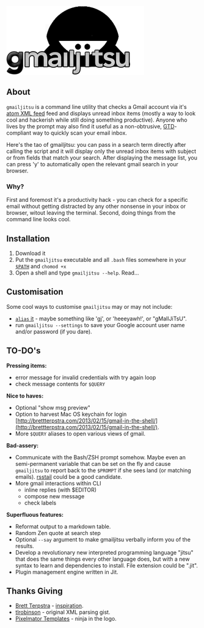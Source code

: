 ![](logo.png)

## About ##

`gmailjitsu` is a command line utility that checks a Gmail account via it's [atom XML feed](https://mail.google.com/mail/feed/atom) feed and displays unread inbox items (mostly a way to look cool and hackerish while still doing something productive). Anyone who lives by the prompt may also find it useful as a non-obtrusive, [GTD](http://en.wikipedia.org/wiki/Getting_Things_Done)-compliant way to quickly scan your email inbox.

Here's the tao of gmailjitsu: you can pass in a search term directly after calling the script and it will display only the unread inbox items with subject or from fields that match your search. After displaying the message list, you can press 'y' to automatically open the relevant gmail search in your browser.



### Why? ###

First and foremost it's a productivity hack - you can check for a specific email without getting distracted by any other nonsense in your inbox or browser, witout leaving the terminal. Second, doing things from the command line looks cool.


## Installation ##

1. Download it
2. Put the `gmailjitsu` executable and all `.bash` files somewhere in your [`$PATH`](http://en.wikipedia.org/wiki/PATH_(variable)) and `chomod +x`
3. Open a shell and type `gmailjitsu --help`. Read...


## Customisation ##

Some cool ways to customise `gmailjitsu` may or may not include:
* [`alias` it](https://wiki.archlinux.org/index.php/bash#Aliases) - maybe something like 'gj', or 'heeeyawh!', or "gMaIlJiTsU". 
* run `gmailjitsu --settings` to save your Google account user name and/or password (if you dare).


## TO-DO's ##

**Pressing items:**

* error message for invalid credentials with try again loop
* check message contents for `$QUERY`

**Nice to haves:**

* Optional "show msg preview"
* Option to harvest Mac OS keychain for login [http://brettterpstra.com/2013/02/15/gmail-in-the-shell/](http://brettterpstra.com/2013/02/15/gmail-in-the-shell/).
* More `$QUERY` aliases to open various views of gmail.

**Bad-assery:**

* Communicate with the Bash/ZSH prompt somehow. Maybe even an semi-permanent variable that can be set on the fly and cause `gmailjitsu` to report back to the `$PROMPT` if she sees land (or matching emails). [rsstail](https://github.com/gvalkov/rsstail.py) could be a good candidate.
* More gmail interactions within CLI
  * inline replies (with $EDITOR)
  * compose new message
  * check labels

**Superfluous features:**

* Reformat output to a markdown table.
* Random Zen quote at search step
* Optional `--say` argument to make gmailjitsu verbally inform you of the results.
* Develop a revolutionary new interpreted programming language "jitsu" that does the same things every other language does, but with a new syntax to learn and dependencies to install. File extension could be ".jit".
* Plugin management engine written in Jit.


## Thanks Giving ##

* [Brett Terpstra](https://github.com/ttscoff) - [inspiration](https://github.com/ttscoff).
* [tlrobinson](https://github.com/tlrobinson) - original XML parsing gist.
* [Pixelmator Templates](http://www.pixelmatortemplates.com/pixelmator-tip-7-create-and-share-your-own-customs-shapes/) - ninja in the logo.
